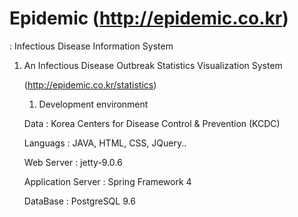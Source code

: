 # Epidemic (http://epidemic.co.kr)
: Infectious Disease Information System

1. An Infectious Disease Outbreak Statistics Visualization System 

    (http://epidemic.co.kr/statistics)
  
  
    1) Development environment
  
      Data : Korea Centers for Disease Control & Prevention (KCDC)
      
      Languags : JAVA, HTML, CSS, JQuery..
      
      Web Server : jetty-9.0.6
      
      Application Server : Spring Framework 4
      
      DataBase : PostgreSQL 9.6


